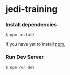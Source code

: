 # jedi-training

### Install dependencies

`$ npm install`

If you have yet to install [npm](https://www.npmjs.com/),

### Run Dev Server

`$ npm run dev`
